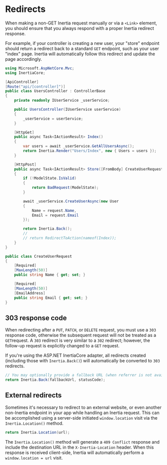 # Redirects

When making a non-GET Inertia request manually or via a `<Link>` element, you should ensure that you always respond with a proper Inertia redirect response.

For example, if your controller is creating a new user, your "store" endpoint should return a redirect back to a standard `GET` endpoint, such as your user "index" page. Inertia will automatically follow this redirect and update the page accordingly.

```csharp
using Microsoft.AspNetCore.Mvc;
using InertiaCore;

[ApiController]
[Route("api/[controller]")]
public class UsersController : ControllerBase
{
    private readonly IUserService _userService;

    public UsersController(IUserService userService)
    {
        _userService = userService;
    }

    [HttpGet]
    public async Task<IActionResult> Index()
    {
        var users = await _userService.GetAllUsersAsync();
        return Inertia.Render("Users/Index", new { Users = users });
    }

    [HttpPost]
    public async Task<IActionResult> Store([FromBody] CreateUserRequest request)
    {
        if (!ModelState.IsValid)
        {
            return BadRequest(ModelState);
        }

        await _userService.CreateUserAsync(new User
        {
            Name = request.Name,
            Email = request.Email
        });

        return Inertia.Back();
        //
        // return RedirectToAction(nameof(Index));
    }
}

public class CreateUserRequest
{
    [Required]
    [MaxLength(50)]
    public string Name { get; set; }

    [Required]
    [MaxLength(50)]
    [EmailAddress]
    public string Email { get; set; }
}
```

## 303 response code

When redirecting after a `PUT`, `PATCH`, or `DELETE` request, you must use a `303` response code, otherwise the subsequent request will not be treated as a `GET`request. A `303` redirect is very similar to a `302` redirect; however, the follow-up request is explicitly changed to a `GET` request.

If you're using the ASP.NET InertiaCore adapter, all redirects created (including those with `Inertia.Back()`) will automatically be converted to `303` redirects.

```csharp
// You may optionally provide a fallback URL (when referrer is not available) and status code (in case you need a different status code than the default `303`)
return Inertia.Back(fallbackUrl, statusCode);
```

## External redirects

Sometimes it's necessary to redirect to an external website, or even another non-Inertia endpoint in your app while handling an Inertia request. This can be accomplished using a server-side initiated `window.location` visit via the `Inertia.Location()` method.

```csharp
return Inertia.Location(url);
```

The `Inertia.Location()` method will generate a `409 Conflict` response and include the destination URL in the `X-Inertia-Location` header. When this response is received client-side, Inertia will automatically perform a `window.location = url` visit.

